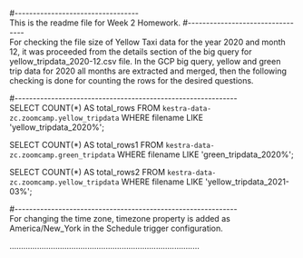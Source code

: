 #----------------------------------\
This is the readme file for Week 2 Homework.
#---------------------------------
\
For checking the file size of Yellow Taxi data for the year 2020 and month 12, it was proceeded from the details section of the big query for yellow_tripdata_2020-12.csv file.
In the GCP big query, yellow and green trip data for 2020 all months are extracted and merged, then the following checking 
is done for counting the rows for the desired questions.

#-------------------------------------------------------------\
SELECT COUNT(*) AS total_rows
FROM `kestra-data-zc.zoomcamp.yellow_tripdata`
WHERE filename LIKE 'yellow_tripdata_2020%';

SELECT COUNT(*) AS total_rows1
FROM `kestra-data-zc.zoomcamp.green_tripdata`
WHERE filename LIKE 'green_tripdata_2020%';

SELECT COUNT(*) AS total_rows2
FROM `kestra-data-zc.zoomcamp.yellow_tripdata`
WHERE filename LIKE 'yellow_tripdata_2021-03%';

#-------------------------------------------------------------\
For changing the time zone, 
timezone property is added as America/New_York in the Schedule trigger configuration.

...................................................................................
